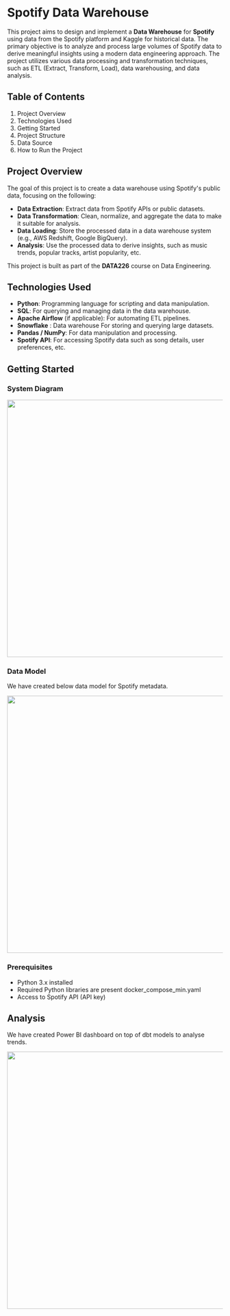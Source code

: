 # Spotify Data Warehouse

This project aims to design and implement a **Data Warehouse** for **Spotify** using data from the Spotify platform and Kaggle for historical data. The primary objective is to analyze and process large volumes of Spotify data to derive meaningful insights using a modern data engineering approach. The project utilizes various data processing and transformation techniques, such as ETL (Extract, Transform, Load), data warehousing, and data analysis.

## Table of Contents
1. Project Overview
2. Technologies Used
3. Getting Started
4. Project Structure
5. Data Source
6. How to Run the Project


## Project Overview

The goal of this project is to create a data warehouse using Spotify's public data, focusing on the following:

- **Data Extraction**: Extract data from Spotify APIs or public datasets.
- **Data Transformation**: Clean, normalize, and aggregate the data to make it suitable for analysis.
- **Data Loading**: Store the processed data in a data warehouse system (e.g., AWS Redshift, Google BigQuery).
- **Analysis**: Use the processed data to derive insights, such as music trends, popular tracks, artist popularity, etc.

This project is built as part of the **DATA226** course on Data Engineering.

## Technologies Used

- **Python**: Programming language for scripting and data manipulation.
- **SQL**: For querying and managing data in the data warehouse.
- **Apache Airflow** (if applicable): For automating ETL pipelines.
- **Snowflake** : Data warehouse For storing and querying large datasets.
- **Pandas / NumPy**: For data manipulation and processing.
- **Spotify API**: For accessing Spotify data such as song details, user preferences, etc.

## Getting Started


### System Diagram
<img src="https://github.com/user-attachments/assets/5bf98172-d9ee-4548-83c0-b89f72ad0296" width="600"/>


### Data Model

We have created below data model for Spotify metadata.

<img src="https://github.com/user-attachments/assets/ed0052f7-daec-403b-929a-9601e4ae03a0" width="600"/>



### Prerequisites

- Python 3.x installed
- Required Python libraries are present docker_compose_min.yaml
- Access to Spotify API (API key)

## Analysis

We have created Power BI dashboard on top of dbt models to analyse trends.

<img src="https://github.com/user-attachments/assets/2bbad158-c618-4ddb-bbfe-8324ecaa7a64" width="600"/>



